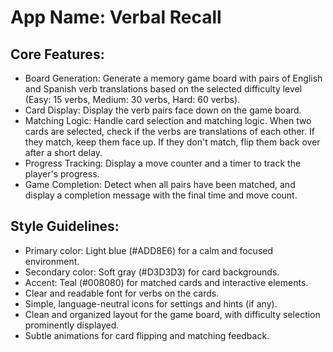 # **App Name**: Verbal Recall

## Core Features:

- Board Generation: Generate a memory game board with pairs of English and Spanish verb translations based on the selected difficulty level (Easy: 15 verbs, Medium: 30 verbs, Hard: 60 verbs).
- Card Display: Display the verb pairs face down on the game board.
- Matching Logic: Handle card selection and matching logic.  When two cards are selected, check if the verbs are translations of each other. If they match, keep them face up. If they don't match, flip them back over after a short delay.
- Progress Tracking: Display a move counter and a timer to track the player's progress.
- Game Completion: Detect when all pairs have been matched, and display a completion message with the final time and move count.

## Style Guidelines:

- Primary color: Light blue (#ADD8E6) for a calm and focused environment.
- Secondary color: Soft gray (#D3D3D3) for card backgrounds.
- Accent: Teal (#008080) for matched cards and interactive elements.
- Clear and readable font for verbs on the cards.
- Simple, language-neutral icons for settings and hints (if any).
- Clean and organized layout for the game board, with difficulty selection prominently displayed.
- Subtle animations for card flipping and matching feedback.